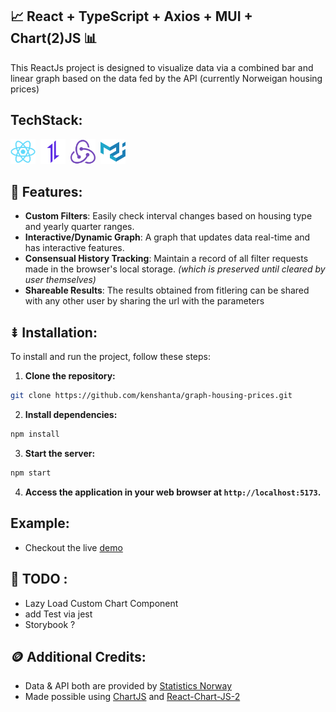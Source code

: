 ## 📈 React + TypeScript + Axios + MUI + Chart(2)JS 📊

This ReactJs project is designed to visualize data via a combined bar and linear graph based on the data fed by the API (currently Norweigan housing prices)

## TechStack:

<div>
 <img src="https://github.com/devicons/devicon/blob/master/icons/react/react-original.svg" title="ReactJs" alt="ReactJs" width="40" height="40"/>&nbsp;
  <img src="https://github.com/devicons/devicon/blob/master/icons/axios/axios-plain.svg" title="Axios" alt="Axios" width="40" height="40"/>&nbsp;
  <img src="https://github.com/devicons/devicon/blob/master/icons/redux/redux-original.svg" title="Redux"  alt="Redux" width="40" height="40"/>&nbsp;
  <img src="https://github.com/devicons/devicon/blob/master/icons/materialui/materialui-original.svg" title="MUI" alt="MUI" width="40" height="40"/>&nbsp;
 </div>

## 🎥 Features:

- **Custom Filters**: Easily check interval changes based on housing type and yearly quarter ranges.
- **Interactive/Dynamic Graph**: A graph that updates data real-time and has interactive features.
- **Consensual History Tracking**: Maintain a record of all filter requests made in the browser's local storage. _(which is preserved until cleared by user themselves)_
- **Shareable Results**: The results obtained from fitlering can be shared with any other user by sharing the url with the parameters

## ⇟ Installation:

To install and run the project, follow these steps:

1.  **Clone the repository:**

```bash
git clone https://github.com/kenshanta/graph-housing-prices.git
```

2.  **Install dependencies:**

```bash
npm install
```

3.  **Start the server:**

```bash
npm start
```

4.  **Access the application in your web browser at `http://localhost:5173`.**

## Example:

- Checkout the live [demo](https://graph-housing-prices.vercel.app/)

## 📝 TODO :

- Lazy Load Custom Chart Component
- add Test via jest
- Storybook ?

## 🪙 Additional Credits:

- Data & API both are provided by [Statistics Norway](https://data.ssb.no)
- Made possible using [ChartJS](https://www.npmjs.com/package/chart.js?activeTab=readme) and [React-Chart-JS-2](https://www.npmjs.com/package/react-chartjs-2)
